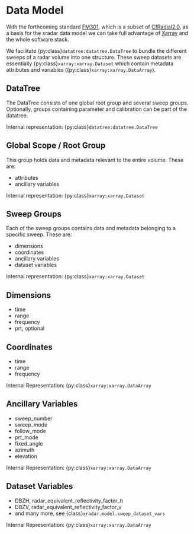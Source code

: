 # Data Model

With the forthcoming standard [FM301], which is a subset of [CfRadial2.0], as
a basis for the xradar data model we can take full advantage of [Xarray] and the whole software stack.

We facilitate {py:class}`datatree:datatree.DataTree` to bundle the different sweeps of a radar volume into one structure. These sweep datasets are essentially {py:class}`xarray:xarray.Dataset` which contain metadata attributes and variables ({py:class}`xarray:xarray.DataArray`).

## DataTree

The DataTree consists of one global root group and several sweep groups. Optionally, groups containing parameter and calibration can be part of the datatree.

Internal representation: {py:class}`datatree:datatree.DataTree`

## Global Scope / Root Group

This group holds data and metadata relevant to the entire volume. These are:

- attributes
- ancillary variables

Internal representation: {py:class}`xarray:xarray.Dataset`

## Sweep Groups

Each of the sweep groups contains data and metadata belonging to a specific sweep. These are:

- dimensions
- coordinates
- ancillary variables
- dataset variables

Internal representation: {py:class}`xarray:xarray.Dataset`

## Dimensions

- time
- range
- frequency
- prt, optional

## Coordinates

- time
- range
- frequency

Internal Representation: {py:class}`xarray:xarray.DataArray`

## Ancillary Variables

- sweep_number
- sweep_mode
- follow_mode
- prt_mode
- fixed_angle
- azimuth
- elevation

Internal Representation: {py:class}`xarray:xarray.DataArray`

## Dataset Variables

- DBZH, radar_equivalent_reflectivity_factor_h
- DBZV, radar_equivalent_reflectivity_factor_v
- and many more, see {class}`xradar.model.sweep_dataset_vars`

Internal Representation: {py:class}`xarray:xarray.DataArray`

[CfRadial2.0]: https://dx.doi.org/10.5065/fy2k-x587
[FM301]: https://wmoomm.sharepoint.com/:b:/s/wmocpdb/EVcEDwHwf6FJtB6anuyBH3QBgA5bE_Uz9jI4FaSkAyowSg?e=jcazi4
[Xarray]: https://docs.xarray.dev
[xarray-datatree]: https://xarray-datatree.readthedocs.io
